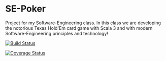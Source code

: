 # SE-Poker

Project for my Software-Engineering class. In this class we are developing the notorious Texas Hold'Em card game with Scala 3 and with modern Software-Engineering principles and technology!

[![Build Status](https://img.shields.io/github/actions/workflow/status/PimpMX/SE-Poker/scala.yml?branch=gl_update&label=Build)](https://github.com/PimpMX/SE-Poker/actions/workflows/scala.yml)

[![Coverage Status](https://coveralls.io/repos/github/PimpMX/SE-Poker/badge.svg?branch=gl_update)](https://coveralls.io/github/PimpMX/SE-Poker?branch=gl_update)